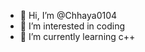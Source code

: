 - 👋 Hi, I’m @Chhaya0104
- 👀 I’m interested in coding
- 🌱 I’m currently learning c++


<!---
Chhaya0104/Chhaya0104 is a ✨ special ✨ repository because its `README.md` (this file) appears on your GitHub profile.
You can click the Preview link to take a look at your changes.
--->
